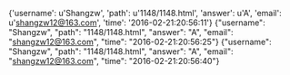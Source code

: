 {'username': u'Shangzw', 'path': u'1148/1148.html', 'answer': u'A', 'email': u'shangzw12@163.com', 'time': '2016-02-21:20:56:11'}
{"username": "Shangzw", "path": "1148/1148.html", "answer": "A", "email": "shangzw12@163.com", "time": "2016-02-21:20:56:25"}
{"username": "Shangzw", "path": "1148/1148.html", "answer": "A", "email": "shangzw12@163.com", "time": "2016-02-21:20:56:40"}